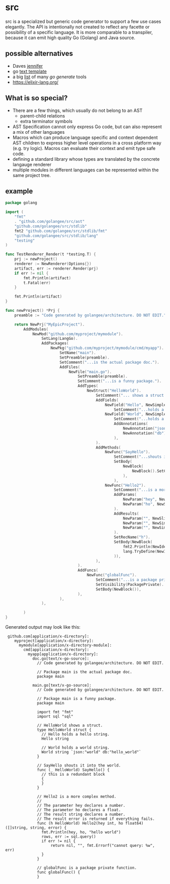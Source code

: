 # src

src is a specialized but generic code generator to support a few use cases elegantly. The API is intentionally not
created to reflect any facette or possibility of a specific language. It is more comparable to a transpiler, because it
can emit high quality Go (Golang) and Java source.

## possible alternatives

* Daves [jennifer](https://github.com/dave/jennifer)
* go [text template](https://golang.org/pkg/text/template/)
* a big [list](https://github.com/golang/go/wiki/GoGenerateTools) of many *go generate* tools
* https://elixir-lang.org/

## What is so special?
* There are a few things, which usually do not belong to an AST
  * parent-child relations
  * extra terminator symbols
* AST Specification cannot only express Go code, but can also represent a mix of other languages
* Macros which can produce language specific and context dependent AST children
  to express higher level operations in a cross platform way (e.g. try logic).
  Macros can evaluate their context and emit type safe code.
* defining a standard library whose types are translated by the concrete langauge renderer
* multiple modules in different languages can be represented within the same project tree.

## example

```go
package golang

import (
	"fmt"
	. "github.com/golangee/src/ast"
	"github.com/golangee/src/stdlib"
	fmt2 "github.com/golangee/src/stdlib/fmt"
	"github.com/golangee/src/stdlib/lang"
	"testing"
)

func TestRenderer_Render(t *testing.T) {
	prj := newProject()
	renderer := NewRenderer(Options{})
	artifact, err := renderer.Render(prj)
	if err != nil {
		fmt.Println(artifact)
		t.Fatal(err)
	}

	fmt.Println(artifact)
}

func newProject() *Prj {
	preamble := "Code generated by golangee/architecture. DO NOT EDIT."

	return NewPrj("MyEpicProject").
		AddModules(
			NewMod("github.com/myproject/mymodule").
				SetLang(LangGo).
				AddPackages(
					NewPkg("github.com/myproject/mymodule/cmd/myapp").
						SetName("main").
						SetPreamble(preamble).
						SetComment("...is the actual package doc.").
						AddFiles(
							NewFile("main.go").
								SetPreamble(preamble).
								SetComment("...is a funny package.").
								AddTypes(
									NewStruct("HelloWorld").
										SetComment("... shows a struct.").
										AddFields(
											NewField("Hello", NewSimpleTypeDecl(stdlib.String)).
												SetComment("...holds a hello string."),
											NewField("World", NewSimpleTypeDecl(stdlib.String)).
												SetComment("...holds a world string.").
												AddAnnotations(
													NewAnnotation("json").SetDefault("world"),
													NewAnnotation("db").SetDefault("hello_world"),
												),
										).
										AddMethods(
											NewFunc("SayHello").
												SetComment("...shouts it into the world.").
												SetBody(
													NewBlock(
														NewBlock().SetComment("this is a redundant block"),
													),
												),
											NewFunc("Hello2").
												SetComment("...is a more complex method.").
												AddParams(
													NewParam("hey", NewSimpleTypeDecl(stdlib.Int)).SetComment("...declares a number."),
													NewParam("ho", NewSimpleTypeDecl(stdlib.Float64)).SetComment("...declares a float."),
												).
												AddResults(
													NewParam("", NewSliceTypeDecl(NewSimpleTypeDecl(stdlib.String))).SetComment("...a list of strings."),
													NewParam("", NewSimpleTypeDecl(stdlib.String)).SetComment("...declares a number."),
													NewParam("", NewSimpleTypeDecl(stdlib.Error)).SetComment("...is returned if everything fails."),
												).
												SetRecName("h").
												SetBody(NewBlock(
													fmt2.Println(NewIdent("hey"), NewIdent("ho"), NewStrLit("hello world")), lang.Term(),
													lang.TryDefine(NewIdent("rows"), lang.CallStatic("sql.query"), "cannot query"),
												)),
										),
								).
								AddFuncs(
									NewFunc("globalFunc").
										SetComment("...is a package private function.").
										SetVisibility(PackagePrivate).
										SetBody(NewBlock()),
								),
						),
				),

		)
}

```

Generated output may look like this:
```
 github.com[application/x-directory]:
    myproject[application/x-directory]:
      mymodule[application/x-directory-module]:
        cmd[application/x-directory]:
          myapp[application/x-directory]:
            doc.go[text/x-go-source]:
              // Code generated by golangee/architecture. DO NOT EDIT.
              
              // Package main is the actual package doc.
              package main
              
            main.go[text/x-go-source]:
              // Code generated by golangee/architecture. DO NOT EDIT.
              
              // Package main is a funny package.
              package main
              
              import fmt "fmt"
              import sql "sql"
              
              // HelloWorld shows a struct.
              type HelloWorld struct {
              	// Hello holds a hello string.
              	Hello string
              
              	// World holds a world string.
              	World string `json:"world" db:"hello_world"`
              }
              
              // SayHello shouts it into the world.
              func (_ HelloWorld) SayHello() {
              	// this is a redundant block
              	{
              	}
              }
              
              // Hello2 is a more complex method.
              //
              // The parameter hey declares a number.
              // The parameter ho declares a float.
              // The result string declares a number.
              // The result error is returned if everything fails.
              func (h HelloWorld) Hello2(hey int, ho float64) ([]string, string, error) {
              	fmt.Println(hey, ho, "hello world")
              	rows, err := sql.query()
              	if err != nil {
              		return nil, "", fmt.Errorf("cannot query: %w", err)
              	}
              }
              
              // globalFunc is a package private function.
              func globalFunc() {
              }
```